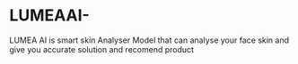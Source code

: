 # LUMEAAI-
LUMEA AI is smart skin Analyser Model that can analyse your face skin and give you accurate  solution and recomend product 
